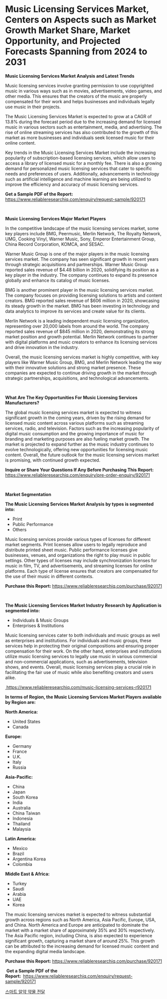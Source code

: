 <p><h1>Music Licensing Services Market, Centers on Aspects such as Market Growth Market Share, Market Opportunity, and Projected Forecasts Spanning from 2024 to 2031</h1></p><p><strong>Music Licensing Services Market Analysis and Latest Trends</strong></p>
<p><p>Music licensing services involve granting permission to use copyrighted music in various ways such as in movies, advertisements, video games, and other media. This ensures that the creators of the music are properly compensated for their work and helps businesses and individuals legally use music in their projects.</p><p>The Music Licensing Services Market is expected to grow at a CAGR of 13.8% during the forecast period due to the increasing demand for licensed music in various sectors such as entertainment, media, and advertising. The rise of online streaming services has also contributed to the growth of this market as more businesses and individuals seek licensed music for their online content.</p><p>Key trends in the Music Licensing Services Market include the increasing popularity of subscription-based licensing services, which allow users to access a library of licensed music for a monthly fee. There is also a growing demand for personalized music licensing services that cater to specific needs and preferences of users. Additionally, advancements in technology such as artificial intelligence and machine learning are being utilized to improve the efficiency and accuracy of music licensing services.</p></p>
<p><strong>Get a Sample PDF of the Report:&nbsp;</strong> <a href="https://www.reliableresearchiq.com/enquiry/request-sample/920171">https://www.reliableresearchiq.com/enquiry/request-sample/920171</a></p>
<p>&nbsp;</p>
<p><strong>Music Licensing Services Major Market Players</strong></p>
<p><p>In the competitive landscape of the music licensing services market, some key players include BMG, Peermusic, Merlin Network, The Royalty Network, UMG, Cooking Vinyl, Warner Music, Sony, Emperor Entertainment Group, China Record Corporation, KOMCA, and SESAC.</p><p>Warner Music Group is one of the major players in the music licensing services market. The company has seen significant growth in recent years through strategic acquisitions and partnerships. Warner Music Group reported sales revenue of $4.48 billion in 2020, solidifying its position as a key player in the industry. The company continues to expand its presence globally and enhance its catalog of music licenses.</p><p>BMG is another prominent player in the music licensing services market. The company focuses on providing licensing solutions to artists and content creators. BMG reported sales revenue of $606 million in 2020, showcasing its steady growth in the market. BMG has been investing in technology and data analytics to improve its services and create value for its clients.</p><p>Merlin Network is a leading independent music licensing organization, representing over 20,000 labels from around the world. The company reported sales revenue of $845 million in 2020, demonstrating its strong market position and growth potential. Merlin Network continues to partner with digital platforms and music creators to enhance its licensing services and drive innovation in the industry.</p><p>Overall, the music licensing services market is highly competitive, with key players like Warner Music Group, BMG, and Merlin Network leading the way with their innovative solutions and strong market presence. These companies are expected to continue driving growth in the market through strategic partnerships, acquisitions, and technological advancements.</p></p>
<p>&nbsp;</p>
<p><strong>What Are The Key Opportunities For Music Licensing Services Manufacturers?</strong></p>
<p><p>The global music licensing services market is expected to witness significant growth in the coming years, driven by the rising demand for licensed music content across various platforms such as streaming services, radio, and television. Factors such as the increasing popularity of digital music consumption and the growing importance of music for branding and marketing purposes are also fueling market growth. The market is projected to expand further as the music industry continues to evolve technologically, offering new opportunities for licensing music content. Overall, the future outlook for the music licensing services market is promising, with continued growth expected.</p></p>
<p><strong>Inquire or Share Your Questions If Any Before Purchasing This Report:</strong> <a href="https://www.reliableresearchiq.com/enquiry/pre-order-enquiry/920171">https://www.reliableresearchiq.com/enquiry/pre-order-enquiry/920171</a></p>
<p>&nbsp;</p>
<p><strong>Market Segmentation</strong></p>
<p><strong>The Music Licensing Services Market Analysis by types is segmented into:</strong></p>
<p><ul><li>Print</li><li>Public Performance</li><li>Others</li></ul></p>
<p><p>Music licensing services provide various types of licenses for different market segments. Print licenses allow users to legally reproduce and distribute printed sheet music. Public performance licenses give businesses, venues, and organizations the right to play music in public settings. Other types of licenses may include synchronization licenses for music in film, TV, and advertisements, and streaming licenses for online platforms. Each type of license ensures that creators are compensated for the use of their music in different contexts.</p></p>
<p><strong>Purchase this Report:&nbsp;</strong><a href="https://www.reliableresearchiq.com/purchase/920171">https://www.reliableresearchiq.com/purchase/920171</a></p>
<p>&nbsp;</p>
<p><strong>The Music Licensing Services Market Industry Research by Application is segmented into:</strong></p>
<p><ul><li>Individuals & Music Groups</li><li>Enterprises & Institutions</li></ul></p>
<p><p>Music licensing services cater to both individuals and music groups as well as enterprises and institutions. For individuals and music groups, these services help in protecting their original compositions and ensuring proper compensation for their work. On the other hand, enterprises and institutions utilize music licensing services to legally use music in various commercial and non-commercial applications, such as advertisements, television shows, and events. Overall, music licensing services play a crucial role in facilitating the fair use of music while also benefiting creators and users alike.</p></p>
<p><a href="https://www.reliableresearchiq.com/music-licensing-services-r920171">&nbsp;https://www.reliableresearchiq.com/music-licensing-services-r920171</a></p>
<p><strong>In terms of Region, the Music Licensing Services Market Players available by Region are:</strong></p>
<p>
    <p> <strong> North America: </strong>
        <ul>
            <li>United States</li>
            <li>Canada</li>
        </ul>
        </p> 
    <p> <strong> Europe: </strong>
        <ul>
            <li>Germany</li>
            <li>France</li>
            <li>U.K.</li>
            <li>Italy</li>
            <li>Russia</li>
        </ul>
        </p> 
    <p> <strong> Asia-Pacific: </strong>
        <ul>
            <li>China</li>
            <li>Japan</li>
            <li>South Korea</li>
            <li>India</li>
            <li>Australia</li>
            <li>China Taiwan</li>
            <li>Indonesia</li>
            <li>Thailand</li>
            <li>Malaysia</li>
        </ul>
        </p> 
    <p> <strong> Latin America: </strong>
        <ul>
            <li>Mexico</li>
            <li>Brazil</li>
            <li>Argentina Korea</li>
            <li>Colombia</li>
        </ul>
        </p> 
    <p> <strong> Middle East & Africa: </strong>
        <ul>
            <li>Turkey</li>
            <li>Saudi</li>
            <li>Arabia</li>
            <li>UAE</li>
            <li>Korea</li>
        </ul>
    </p>
    </p>
<p><p>The music licensing services market is expected to witness substantial growth across regions such as North America, Asia Pacific, Europe, USA, and China. North America and Europe are anticipated to dominate the market with a market share of approximately 35% and 30% respectively. The Asia Pacific region, including China, is also expected to experience significant growth, capturing a market share of around 25%. This growth can be attributed to the increasing demand for licensed music content and the expanding digital media landscape.</p></p>
<p><strong>Purchase this Report: </strong><a href="https://www.reliableresearchiq.com/purchase/920171">https://www.reliableresearchiq.com/purchase/920171</a></p>
<p>&nbsp;<strong>Get a Sample PDF of the Report:&nbsp;&nbsp;</strong><a href="https://www.reliableresearchiq.com/enquiry/request-sample/920171">https://www.reliableresearchiq.com/enquiry/request-sample/920171</a></p>
<p><strong></strong></p>
<p><p><a href="https://github.com/mpodehpw07370073/Market-Research-Report-List-3/blob/main/672189980511.md">스마트 알약 약물 전달</a></p></p>